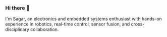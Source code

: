 ### Hi there 👋  
I'm Sagar, an electronics and embedded systems enthusiast with hands-on experience in robotics, real-time control, sensor fusion, and cross-disciplinary collaboration.

